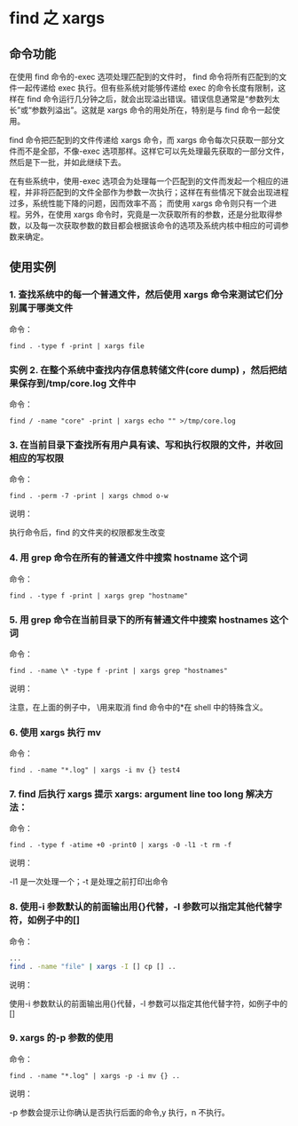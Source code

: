 # find 之 xargs

## 命令功能

在使用 find 命令的-exec 选项处理匹配到的文件时， find 命令将所有匹配到的文件一起传递给 exec 执行。但有些系统对能够传递给 exec 的命令长度有限制，这样在 find 命令运行几分钟之后，就会出现溢出错误。错误信息通常是“参数列太长”或“参数列溢出”。这就是 xargs 命令的用处所在，特别是与 find 命令一起使用。

find 命令把匹配到的文件传递给 xargs 命令，而 xargs 命令每次只获取一部分文件而不是全部，不像-exec 选项那样。这样它可以先处理最先获取的一部分文件，然后是下一批，并如此继续下去。

在有些系统中，使用-exec 选项会为处理每一个匹配到的文件而发起一个相应的进程，并非将匹配到的文件全部作为参数一次执行；这样在有些情况下就会出现进程过多，系统性能下降的问题，因而效率不高； 而使用 xargs 命令则只有一个进程。另外，在使用 xargs 命令时，究竟是一次获取所有的参数，还是分批取得参数，以及每一次获取参数的数目都会根据该命令的选项及系统内核中相应的可调参数来确定。

## 使用实例

### 1. 查找系统中的每一个普通文件，然后使用 xargs 命令来测试它们分别属于哪类文件

命令：

`find . -type f -print | xargs file`

### 实例 2. 在整个系统中查找内存信息转储文件(core dump) ，然后把结果保存到/tmp/core.log 文件中

命令：

`find / -name "core" -print | xargs echo "" >/tmp/core.log`

### 3. 在当前目录下查找所有用户具有读、写和执行权限的文件，并收回相应的写权限

命令：

`find . -perm -7 -print | xargs chmod o-w`

说明：

执行命令后，find 的文件夹的权限都发生改变

### 4. 用 grep 命令在所有的普通文件中搜索 hostname 这个词

命令：

`find . -type f -print | xargs grep "hostname"`

### 5. 用 grep 命令在当前目录下的所有普通文件中搜索 hostnames 这个词

命令：

`find . -name \* -type f -print | xargs grep "hostnames"`

说明：

注意，在上面的例子中， \用来取消 find 命令中的\*在 shell 中的特殊含义。

### 6. 使用 xargs 执行 mv

命令：

`find . -name "*.log" | xargs -i mv {} test4`

### 7. find 后执行 xargs 提示 xargs: argument line too long 解决方法：

命令：

`find . -type f -atime +0 -print0 | xargs -0 -l1 -t rm -f`

说明：

-l1 是一次处理一个；-t 是处理之前打印出命令

### 8. 使用-i 参数默认的前面输出用{}代替，-I 参数可以指定其他代替字符，如例子中的[]

命令：

```sh
...
find . -name "file" | xargs -I [] cp [] ..
```

说明：

使用-i 参数默认的前面输出用{}代替，-I 参数可以指定其他代替字符，如例子中的[]

### 9. xargs 的-p 参数的使用

命令：

`find . -name "*.log" | xargs -p -i mv {} ..`

说明：

-p 参数会提示让你确认是否执行后面的命令,y 执行，n 不执行。
